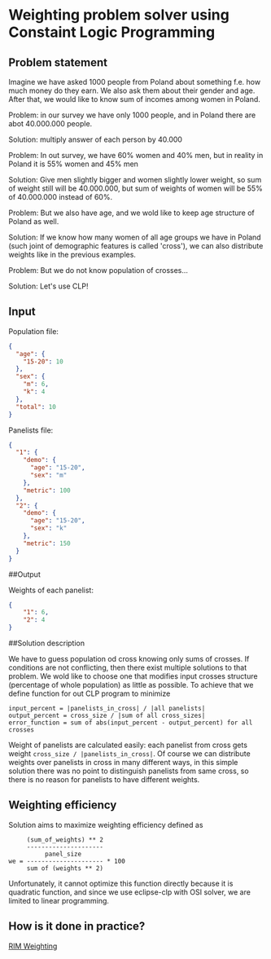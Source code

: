 # Weighting problem solver using Constaint Logic Programming

## Problem statement
Imagine we have asked 1000 people from Poland about something 
f.e. how much money do they earn. We also ask them about their gender and
age. After that, we would like to know sum of incomes among women
in Poland. 

Problem: in our survey we have only 1000 people, and in Poland there are abot
40.000.000 people. 

Solution: multiply answer of each person by 40.000

Problem: In out survey, we have 60% women and 40% men, but in reality 
in Poland it is 55% women and 45% men

Solution: Give men slightly bigger and women slightly lower weight,
so sum of weight still will be 40.000.000, but sum of weights of
women will be 55% of 40.000.000 instead of 60%.

Problem: But we also have age, and we wold like to keep 
age structure of Poland as well.

Solution: If we know how many women of all age groups we have in Poland
(such joint of demographic features is called 'cross'), we can also
distribute weights like in the previous examples.

Problem: But we do not know population of crosses...

Solution: Let's use CLP!

## Input

Population file:
```json
{
  "age": {
    "15-20": 10
  },
  "sex": {
    "m": 6,
    "k": 4
  },
  "total": 10
}
```

Panelists file:
```json
{
  "1": {
    "demo": {
      "age": "15-20",
      "sex": "m"
    },
    "metric": 100
  },
  "2": {
    "demo": {
      "age": "15-20",
      "sex": "k"
    },
    "metric": 150
  }
}
```

##Output

Weights of each panelist:
```json
{
    "1": 6,
    "2": 4
}
```

##Solution description

We have to guess population od cross knowing only sums of
crosses. If conditions are not conflicting, then there exist
multiple solutions to that problem. We wold like to choose
one that modifies input crosses structure (percentage of whole population) 
as little as possible. To 
achieve that we define function for out CLP program
to minimize
```text
input_percent = |panelists_in_cross| / |all panelists|
output_percent = cross_size / |sum of all cross_sizes| 
error_function = sum of abs(input_percent - output_percent) for all crosses
```

Weight of panelists are calculated easily: each panelist
from cross gets weight `cross_size / |panelists_in_cross|`. Of course
we can distribute weights over panelists in cross in many
different ways, in this simple solution there was no point to 
distinguish panelists from same cross, so there is no reason for
panelists to have different weights.

## Weighting efficiency
Solution aims to maximize weighting efficiency defined as
```text
     (sum_of_weights) ** 2
     ---------------------
          panel_size  
we = --------------------- * 100
     sum of (weights ** 2)
```
Unfortunately, it cannot optimize this function directly because
it is quadratic function, and since we use eclipse-clp with
OSI solver, we are limited to linear programming.

## How is it done in practice?
[RIM Weighting](http://www.mrdcsoftware.com/blog/what-is-rim-weighting-with-free-excel-working-model)